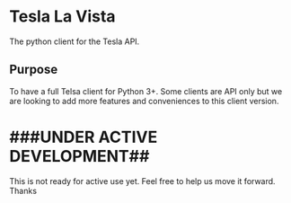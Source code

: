 # Tesla La Vista
The python client for the Tesla API.

## Purpose
To have a full Telsa client for Python 3+. Some clients are API only but we are looking to add more features and conveniences to this client version.

# ###UNDER ACTIVE DEVELOPMENT##
This is not ready for active use yet. Feel free to help us move it forward. Thanks